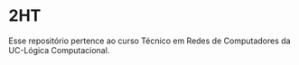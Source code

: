 # 2HT
Esse repositório pertence ao curso Técnico em Redes de Computadores da UC-Lógica Computacional.
